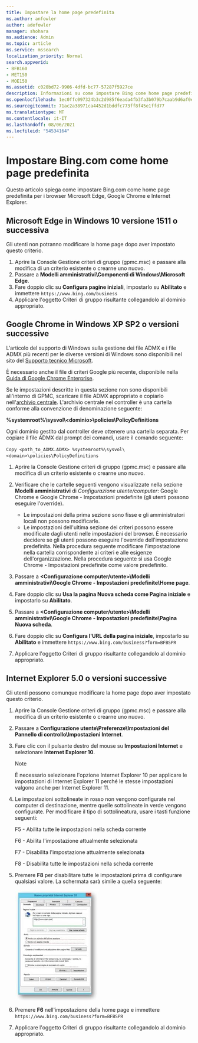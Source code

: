 ```yaml
---
title: Impostare la home page predefinita
ms.author: anfowler
author: adefowler
manager: shohara
ms.audience: Admin
ms.topic: article
ms.service: mssearch
localization_priority: Normal
search.appverid:
- BFB160
- MET150
- MOE150
ms.assetid: c020bd72-9906-4dfd-bc77-57287f5927ce
description: Informazioni su come impostare Bing come home page predefinita per la società con Microsoft Search.
ms.openlocfilehash: 1ec0ffc097324b3c2d985f6eada4fb3fa3b079b7caab9d6af0e4073c4d91b562
ms.sourcegitcommit: 71ac2a38971ca4452d1bddfc773ff8f45e1ffd77
ms.translationtype: MT
ms.contentlocale: it-IT
ms.lasthandoff: 08/06/2021
ms.locfileid: "54534164"
---
```

# <a name="make-bingcom-the-default-home-page"></a>Impostare Bing.com come home page predefinita

Questo articolo spiega come impostare Bing.com come home page predefinita per i browser Microsoft Edge, Google Chrome e Internet Explorer. 
  
 
## <a name="microsoft-edge-on-windows-10-version-1511-or-later"></a>Microsoft Edge in Windows 10 versione 1511 o successiva

Gli utenti non potranno modificare la home page dopo aver impostato questo criterio. 

1. Aprire la Console Gestione criteri di gruppo (gpmc.msc) e passare alla modifica di un criterio esistente o crearne uno nuovo. 
1. Passare a **Modelli amministrativi\Componenti di Windows\Microsoft Edge**.    
1. Fare doppio clic su **Configura pagine iniziali**, impostarlo su **Abilitato** e immettere `https://www.bing.com/business`
1.  Applicare l'oggetto Criteri di gruppo risultante collegandolo al dominio appropriato.

  
## <a name="google-chrome-on-windows-xp-sp2-or-later"></a>Google Chrome in Windows XP SP2 o versioni successive


L'articolo del supporto di Windows sulla gestione dei file ADMX e i file ADMX più recenti per le diverse versioni di Windows sono disponibili nel sito del [Supporto tecnico Microsoft](https://support.microsoft.com/help/3087759/how-to-create-and-manage-the-central-store-for-group-policy-administra).

È necessario anche il file di criteri Google più recente, disponibile nella [Guida di Google Chrome Enterprise](https://support.google.com/chrome/a/answer/187202).
  
Se le impostazioni descritte in questa sezione non sono disponibili all'interno di GPMC, scaricare il file ADMX appropriato e copiarlo nell'[archivio centrale](/previous-versions/windows/it-pro/windows-vista/cc748955%28v%3dws.10%29). L'archivio centrale nel controller è una cartella conforme alla convenzione di denominazione seguente:
  
 **%systemroot%\sysvol\\<dominio\>\policies\PolicyDefinitions**
  
Ogni dominio gestito dal controller deve ottenere una cartella separata. Per copiare il file ADMX dal prompt dei comandi, usare il comando seguente:
  
 `Copy <path_to_ADMX.ADMX> %systemroot%\sysvol\<domain>\policies\PolicyDefinitions`
  
1. Aprire la Console Gestione criteri di gruppo (gpmc.msc) e passare alla modifica di un criterio esistente o crearne uno nuovo.
1. Verificare che le cartelle seguenti vengono visualizzate nella sezione **Modelli amministrativi** di *Configurazione utente/computer*: Google Chrome e Google Chrome - Impostazioni predefinite (gli utenti possono eseguire l'override).
   - Le impostazioni della prima sezione sono fisse e gli amministratori locali non possono modificarle.
   - Le impostazioni dell'ultima sezione dei criteri possono essere modificate dagli utenti nelle impostazioni del browser. È necessario decidere se gli utenti possono eseguire l'override dell'impostazione predefinita. Nella procedura seguente modificare l'impostazione nella cartella corrispondente ai criteri e alle esigenze dell'organizzazione. Nella procedura seguente si usa Google Chrome - Impostazioni predefinite come valore predefinito.

1. Passare a **&lt;Configurazione computer/utente&gt;\Modelli amministrativi\Google Chrome - Impostazioni predefinite\Home page**. 
1. Fare doppio clic su **Usa la pagina Nuova scheda come Pagina iniziale** e impostarlo su **Abilitato**. 
1. Passare a **&lt;Configurazione computer/utente&gt;\Modelli amministrativi\Google Chrome - Impostazioni predefinite\Pagina Nuova scheda**. 
1. Fare doppio clic su **Configura l'URL della pagina iniziale**, impostarlo su **Abilitato** e immettere `https://www.bing.com/business?form=BFBSPR` 
1. Applicare l'oggetto Criteri di gruppo risultante collegandolo al dominio appropriato.

## <a name="internet-explorer-50-or-later"></a>Internet Explorer 5.0 o versioni successive
Gli utenti possono comunque modificare la home page dopo aver impostato questo criterio. 

1. Aprire la Console Gestione criteri di gruppo (gpmc.msc) e passare alla modifica di un criterio esistente o crearne uno nuovo.
    
2. Passare a **Configurazione utente\Preferenze\Impostazioni del Pannello di controllo\Impostazioni Internet**.
    
3. Fare clic con il pulsante destro del mouse su **Impostazioni Internet** e selezionare **Internet Explorer 10**.
    
    > [!NOTE]
    > È necessario selezionare l'opzione Internet Explorer 10 per applicare le impostazioni di Internet Explorer 11 perché le stesse impostazioni valgono anche per Internet Explorer 11. 
  
4. Le impostazioni sottolineate in rosso non vengono configurate nel computer di destinazione, mentre quelle sottolineate in verde vengono configurate. Per modificare il tipo di sottolineatura, usare i tasti funzione seguenti:
    
    F5 - Abilita tutte le impostazioni nella scheda corrente
    
    F6 - Abilita l'impostazione attualmente selezionata
    
    F7 - Disabilita l'impostazione attualmente selezionata
    
    F8 - Disabilita tutte le impostazioni nella scheda corrente
    
5. Premere **F8** per disabilitare tutte le impostazioni prima di configurare qualsiasi valore. La schermata sarà simile a quella seguente: 
    
    ![Finestra di dialogo delle proprietà di Internet Explorer 10](media/2fd55755-5007-4e33-a795-c42ce2fcef4a.jpg)
  
6. Premere **F6** nell'impostazione della home page e immettere `https://www.bing.com/business?form=BFBSPR`
    
7. Applicare l'oggetto Criteri di gruppo risultante collegandolo al dominio appropriato.